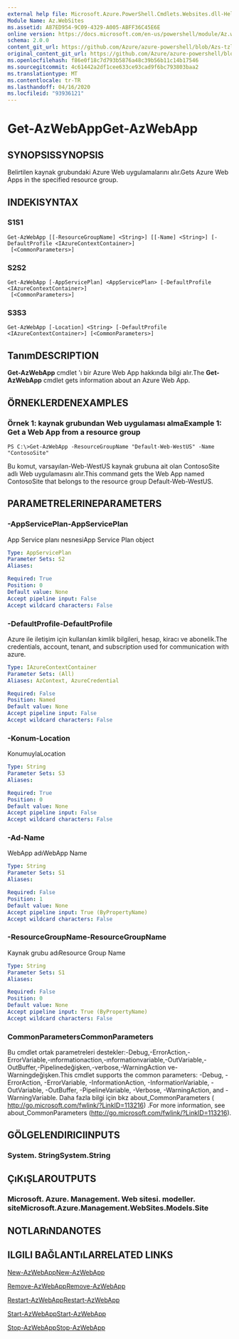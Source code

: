 ```yaml
---
external help file: Microsoft.Azure.PowerShell.Cmdlets.Websites.dll-Help.xml
Module Name: Az.WebSites
ms.assetid: A87ED954-9C09-4329-A005-ABFF36C45E6E
online version: https://docs.microsoft.com/en-us/powershell/module/Az.websites/get-Azwebapp
schema: 2.0.0
content_git_url: https://github.com/Azure/azure-powershell/blob/Azs-tzl/src/Websites/Websites/help/Get-AzWebApp.md
original_content_git_url: https://github.com/Azure/azure-powershell/blob/Azs-tzl/src/Websites/Websites/help/Get-AzWebApp.md
ms.openlocfilehash: f86e0f18c7d793b5876a48c39b56b11c14b17546
ms.sourcegitcommit: 4c61442a2df1cee633ce93cad9f6bc793803baa2
ms.translationtype: MT
ms.contentlocale: tr-TR
ms.lasthandoff: 04/16/2020
ms.locfileid: "93936121"
---
```

# <span data-ttu-id="555d4-101">Get-AzWebApp</span><span class="sxs-lookup"><span data-stu-id="555d4-101">Get-AzWebApp</span></span>

## <span data-ttu-id="555d4-102">SYNOPSIS</span><span class="sxs-lookup"><span data-stu-id="555d4-102">SYNOPSIS</span></span>
<span data-ttu-id="555d4-103">Belirtilen kaynak grubundaki Azure Web uygulamalarını alır.</span><span class="sxs-lookup"><span data-stu-id="555d4-103">Gets Azure Web Apps in the specified resource group.</span></span>

## <span data-ttu-id="555d4-104">INDEKI</span><span class="sxs-lookup"><span data-stu-id="555d4-104">SYNTAX</span></span>

### <span data-ttu-id="555d4-105">S1</span><span class="sxs-lookup"><span data-stu-id="555d4-105">S1</span></span>
```
Get-AzWebApp [[-ResourceGroupName] <String>] [[-Name] <String>] [-DefaultProfile <IAzureContextContainer>]
 [<CommonParameters>]
```

### <span data-ttu-id="555d4-106">S2</span><span class="sxs-lookup"><span data-stu-id="555d4-106">S2</span></span>
```
Get-AzWebApp [-AppServicePlan] <AppServicePlan> [-DefaultProfile <IAzureContextContainer>]
 [<CommonParameters>]
```

### <span data-ttu-id="555d4-107">S3</span><span class="sxs-lookup"><span data-stu-id="555d4-107">S3</span></span>
```
Get-AzWebApp [-Location] <String> [-DefaultProfile <IAzureContextContainer>] [<CommonParameters>]
```

## <span data-ttu-id="555d4-108">Tanım</span><span class="sxs-lookup"><span data-stu-id="555d4-108">DESCRIPTION</span></span>
<span data-ttu-id="555d4-109">**Get-AzWebApp** cmdlet 'ı bir Azure Web App hakkında bilgi alır.</span><span class="sxs-lookup"><span data-stu-id="555d4-109">The **Get-AzWebApp** cmdlet gets information about an Azure Web App.</span></span>

## <span data-ttu-id="555d4-110">ÖRNEKLERDEN</span><span class="sxs-lookup"><span data-stu-id="555d4-110">EXAMPLES</span></span>

### <span data-ttu-id="555d4-111">Örnek 1: kaynak grubundan Web uygulaması alma</span><span class="sxs-lookup"><span data-stu-id="555d4-111">Example 1: Get a Web App from a resource group</span></span>
```
PS C:\>Get-AzWebApp -ResourceGroupName "Default-Web-WestUS" -Name "ContosoSite"
```

<span data-ttu-id="555d4-112">Bu komut, varsayılan-Web-WestUS kaynak grubuna ait olan ContosoSite adlı Web uygulamasını alır.</span><span class="sxs-lookup"><span data-stu-id="555d4-112">This command gets the Web App named ContosoSite that belongs to the resource group Default-Web-WestUS.</span></span>

## <span data-ttu-id="555d4-113">PARAMETRELERINE</span><span class="sxs-lookup"><span data-stu-id="555d4-113">PARAMETERS</span></span>

### <span data-ttu-id="555d4-114">-AppServicePlan</span><span class="sxs-lookup"><span data-stu-id="555d4-114">-AppServicePlan</span></span>
<span data-ttu-id="555d4-115">App Service planı nesnesi</span><span class="sxs-lookup"><span data-stu-id="555d4-115">App Service Plan object</span></span>

```yaml
Type: AppServicePlan
Parameter Sets: S2
Aliases: 

Required: True
Position: 0
Default value: None
Accept pipeline input: False
Accept wildcard characters: False
```

### <span data-ttu-id="555d4-116">-DefaultProfile</span><span class="sxs-lookup"><span data-stu-id="555d4-116">-DefaultProfile</span></span>
<span data-ttu-id="555d4-117">Azure ile iletişim için kullanılan kimlik bilgileri, hesap, kiracı ve abonelik.</span><span class="sxs-lookup"><span data-stu-id="555d4-117">The credentials, account, tenant, and subscription used for communication with azure.</span></span>

```yaml
Type: IAzureContextContainer
Parameter Sets: (All)
Aliases: AzContext, AzureCredential

Required: False
Position: Named
Default value: None
Accept pipeline input: False
Accept wildcard characters: False
```

### <span data-ttu-id="555d4-118">-Konum</span><span class="sxs-lookup"><span data-stu-id="555d4-118">-Location</span></span>
<span data-ttu-id="555d4-119">Konumuyla</span><span class="sxs-lookup"><span data-stu-id="555d4-119">Location</span></span>

```yaml
Type: String
Parameter Sets: S3
Aliases: 

Required: True
Position: 0
Default value: None
Accept pipeline input: False
Accept wildcard characters: False
```

### <span data-ttu-id="555d4-120">-Ad</span><span class="sxs-lookup"><span data-stu-id="555d4-120">-Name</span></span>
<span data-ttu-id="555d4-121">WebApp adı</span><span class="sxs-lookup"><span data-stu-id="555d4-121">WebApp Name</span></span>

```yaml
Type: String
Parameter Sets: S1
Aliases: 

Required: False
Position: 1
Default value: None
Accept pipeline input: True (ByPropertyName)
Accept wildcard characters: False
```

### <span data-ttu-id="555d4-122">-ResourceGroupName</span><span class="sxs-lookup"><span data-stu-id="555d4-122">-ResourceGroupName</span></span>
<span data-ttu-id="555d4-123">Kaynak grubu adı</span><span class="sxs-lookup"><span data-stu-id="555d4-123">Resource Group Name</span></span>

```yaml
Type: String
Parameter Sets: S1
Aliases: 

Required: False
Position: 0
Default value: None
Accept pipeline input: True (ByPropertyName)
Accept wildcard characters: False
```

### <span data-ttu-id="555d4-124">CommonParameters</span><span class="sxs-lookup"><span data-stu-id="555d4-124">CommonParameters</span></span>
<span data-ttu-id="555d4-125">Bu cmdlet ortak parametreleri destekler:-Debug,-ErrorAction,-ErrorVariable,-ınformationaction,-ınformationvariable,-OutVariable,-OutBuffer,-Pipelinedeğişken,-verbose,-WarningAction ve-Warningdeğişken.</span><span class="sxs-lookup"><span data-stu-id="555d4-125">This cmdlet supports the common parameters: -Debug, -ErrorAction, -ErrorVariable, -InformationAction, -InformationVariable, -OutVariable, -OutBuffer, -PipelineVariable, -Verbose, -WarningAction, and -WarningVariable.</span></span> <span data-ttu-id="555d4-126">Daha fazla bilgi için bkz about_CommonParameters ( http://go.microsoft.com/fwlink/?LinkID=113216) .</span><span class="sxs-lookup"><span data-stu-id="555d4-126">For more information, see about_CommonParameters (http://go.microsoft.com/fwlink/?LinkID=113216).</span></span>

## <span data-ttu-id="555d4-127">GÖLGELENDIRICI</span><span class="sxs-lookup"><span data-stu-id="555d4-127">INPUTS</span></span>

### <span data-ttu-id="555d4-128">System. String</span><span class="sxs-lookup"><span data-stu-id="555d4-128">System.String</span></span>

## <span data-ttu-id="555d4-129">ÇıKıŞLAR</span><span class="sxs-lookup"><span data-stu-id="555d4-129">OUTPUTS</span></span>

### <span data-ttu-id="555d4-130">Microsoft. Azure. Management. Web sitesi. modeller. site</span><span class="sxs-lookup"><span data-stu-id="555d4-130">Microsoft.Azure.Management.WebSites.Models.Site</span></span>

## <span data-ttu-id="555d4-131">NOTLARıNDA</span><span class="sxs-lookup"><span data-stu-id="555d4-131">NOTES</span></span>

## <span data-ttu-id="555d4-132">ILGILI BAĞLANTıLAR</span><span class="sxs-lookup"><span data-stu-id="555d4-132">RELATED LINKS</span></span>

[<span data-ttu-id="555d4-133">New-AzWebApp</span><span class="sxs-lookup"><span data-stu-id="555d4-133">New-AzWebApp</span></span>](./New-AzWebApp.md)

[<span data-ttu-id="555d4-134">Remove-AzWebApp</span><span class="sxs-lookup"><span data-stu-id="555d4-134">Remove-AzWebApp</span></span>](./Remove-AzWebApp.md)

[<span data-ttu-id="555d4-135">Restart-AzWebApp</span><span class="sxs-lookup"><span data-stu-id="555d4-135">Restart-AzWebApp</span></span>](./Restart-AzWebApp.md)

[<span data-ttu-id="555d4-136">Start-AzWebApp</span><span class="sxs-lookup"><span data-stu-id="555d4-136">Start-AzWebApp</span></span>](./Start-AzWebApp.md)

[<span data-ttu-id="555d4-137">Stop-AzWebApp</span><span class="sxs-lookup"><span data-stu-id="555d4-137">Stop-AzWebApp</span></span>](./Stop-AzWebApp.md)


